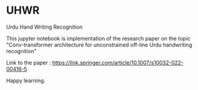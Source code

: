 # UHWR
Urdu Hand Writing Recognition

This jupyter notebook is implementation of the research paper on the topic "Conv-transformer architecture for unconstrained off-line Urdu handwriting recognition"

Link to the paper : 
https://link.springer.com/article/10.1007/s10032-022-00416-5

Happy learning.
